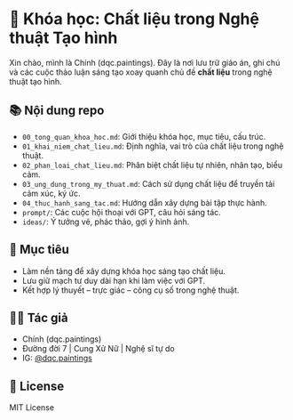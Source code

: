 # 🎨 Khóa học: Chất liệu trong Nghệ thuật Tạo hình

Xin chào, mình là Chính (dqc.paintings). Đây là nơi lưu trữ giáo án, ghi chú và các cuộc thảo luận sáng tạo xoay quanh chủ đề **chất liệu** trong nghệ thuật tạo hình.

## 📚 Nội dung repo

- `00_tong_quan_khoa_hoc.md`: Giới thiệu khóa học, mục tiêu, cấu trúc.
- `01_khai_niem_chat_lieu.md`: Định nghĩa, vai trò của chất liệu trong nghệ thuật.
- `02_phan_loai_chat_lieu.md`: Phân biệt chất liệu tự nhiên, nhân tạo, biểu cảm.
- `03_ung_dung_trong_my_thuat.md`: Cách sử dụng chất liệu để truyền tải cảm xúc, ký ức.
- `04_thuc_hanh_sang_tac.md`: Hướng dẫn xây dựng bài tập thực hành.
- `prompt/`: Các cuộc hội thoại với GPT, câu hỏi sáng tác.
- `ideas/`: Ý tưởng vẽ, phác thảo, gợi ý hình ảnh.

## 🎯 Mục tiêu

- Làm nền tảng để xây dựng khóa học sáng tạo chất liệu.
- Lưu giữ mạch tư duy dài hạn khi làm việc với GPT.
- Kết hợp lý thuyết – trực giác – công cụ số trong nghệ thuật.

## 🧑‍🎨 Tác giả

- Chính (dqc.paintings)  
- Đường đời 7 | Cung Xử Nữ | Nghệ sĩ tự do  
- IG: [@dqc.paintings](https://instagram.com/dqc.paintings)

## 📄 License

MIT License
